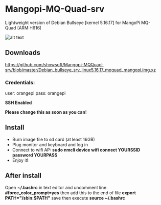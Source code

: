# Mangopi-MQ-Quad-srv
Lightweight version of Debian Bullseye [kernel 5.16.17] for MangoPi MQ-Quad (ARM H616)

![alt text](https://mangopi.org/_media/img_0406_2048.jpg?w=800&tok=561923)

## Downloads
<https://github.com/showsoft/Mangopi-MQQuad-srv/blob/master/Debian_bullseye_srv_linux5.16.17_mqquad_mangopi.img.xz>

### Credentials:
user: orangepi
pass: orangepi

**SSH Enabled**  

**Please change this as soon as you can!**

## Install
- Burn image file to sd card (at least 16GB)
- Plug monitor and keyboard and log in
- Connect to wifi AP: **sudo nmcli device wifi connect YOURSSID password YOURPASS**
- Enjoy it!

## After install
Open **~/.bashrc** in text editor and uncomment line:
**#force_color_prompt=yes**
then add this to the end of file
**export PATH="/sbin:$PATH"**
save then execute **source ~/.bashrc**
